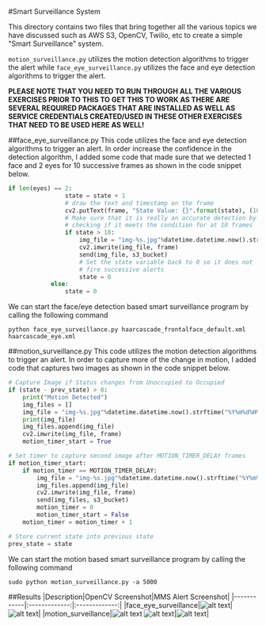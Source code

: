 #Smart Surveillance System

This directory contains two files that bring together all the various topics we have discussed such as AWS S3, OpenCV, Twilio, etc to create a simple "Smart Surveillance" system.

`motion_surveillance.py` utilizes the motion detection algorithms to trigger the alert while `face_eye_surveillance.py` utilizes the face and eye detection algorithms to trigger the alert.

**PLEASE NOTE THAT YOU NEED TO RUN THROUGH ALL THE VARIOUS EXERCISES PRIOR TO THIS TO GET THIS TO WORK AS THERE ARE SEVERAL REQUIRED PACKAGES THAT ARE INSTALLED AS WELL AS SERVICE CREDENTIALS CREATED/USED IN THESE OTHER EXERCISES THAT NEED TO BE USED HERE AS WELL!**

##face_eye_surveillance.py
This code utilizes the face and eye detection algorithms to trigger an alert. In order increase the confidence in the detection algorithm, I added some code that made sure that we detected 1 face and 2 eyes for 10 successive frames as shown in the code snippet below.
```python
if len(eyes) == 2:
				state = state + 1
				# draw the text and timestamp on the frame
				cv2.putText(frame, "State Value: {}".format(state), (10, 20), cv2.FONT_HERSHEY_SIMPLEX, 0.5, (0, 0, 255), 2)
				# Make sure that it is really an accurate detection by
				# checking if it meets the condition for at 10 frames
				if state > 10:
					img_file = "img-%s.jpg"%datetime.datetime.now().strftime("%Y%m%d%H%M%S")
					cv2.imwrite(img_file, frame)
					send(img_file, s3_bucket)
					# Set the state variable back to 0 so it does not
					# fire successive alerts
					state = 0
			else:
				state = 0
```
We can start the face/eye detection based smart surveillance program by calling the following command
```
python face_eye_surveillance.py haarcascade_frontalface_default.xml haarcascade_eye.xml
```
##motion_surveillance.py
This code utilizes the motion detection algorithms to trigger an alert. In order to capture more of the change in motion, I added code that captures two images as shown in the code snippet below.
```python
# Capture Image if Status changes from Unoccupied to Occupied
if (state - prev_state) > 0:
	print("Motion Detected")
	img_files = []
	img_file = "img-%s.jpg"%datetime.datetime.now().strftime("%Y%m%d%H%M%S")
	print(img_file)
	img_files.append(img_file)
	cv2.imwrite(img_file, frame)
	motion_timer_start = True

# Set timer to capture second image after MOTION_TIMER_DELAY frames
if motion_timer_start:
	if motion_timer == MOTION_TIMER_DELAY:
		img_file = "img-%s.jpg"%datetime.datetime.now().strftime("%Y%m%d%H%M%S")
		img_files.append(img_file)
		cv2.imwrite(img_file, frame)
		send(img_files, s3_bucket)
		motion_timer = 0
		motion_timer_start = False
	motion_timer = motion_timer + 1

# Store current state into previous state
prev_state = state
```
We can start the motion based smart surveillance program by calling the following command
```
sudo python motion_surveillance.py -a 5000
```
##Results
|Description|OpenCV Screenshot|MMS Alert Screenshot|
|------------|:-------------:|:-------------:|
|face_eye_surveillance|![alt text](https://github.com/mvartani76/iot-detroit-jan2017/blob/master/Images/face_eye_surveillance_result.jpg "Face/Eye Surveillance Screenshot")|![alt text](https://github.com/mvartani76/iot-detroit-jan2017/blob/master/Images/face_eye_surveillance_mms_alert_small.png "Face/Eye Surveillance MMS Alert")|
|motion_surveillance|![alt text](https://github.com/mvartani76/iot-detroit-jan2017/blob/master/Images/motion_surveillance_result1.jpg "Motion Surveillance Screenshot") ![alt text](https://github.com/mvartani76/iot-detroit-jan2017/blob/master/Images/motion_surveillance_result2.jpg "Motion Surveillance Screenshot")|![alt text](https://github.com/mvartani76/iot-detroit-jan2017/blob/master/Images/motion_surveillance_mms_alert_small.png "Motion Surveillance MMS Alert")|

